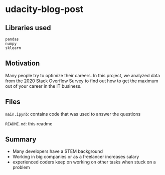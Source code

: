 # udacity-blog-post

## Libraries used

```
pandas
numpy
sklearn
```

## Motivation

Many people try to optimize their careers. In this project, we analyzed data from the 2020 Stack Overflow Survey to find out how to get the maximum out 
of your career in the IT business.

## Files

`main.ipynb`: contains code that was used to answer the questions

`README.md`: this readme

## Summary

- Many developers have a STEM background
- Working in big companies or as a freelancer increases salary
- experienced coders keep on working on other tasks when stuck on a problem
